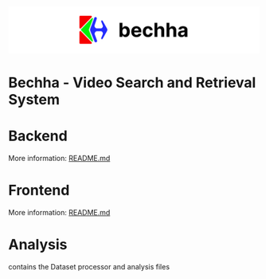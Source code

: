 ![cover imageI](TitleImage.png)
# Bechha - Video Search and Retrieval System

# Backend

More information: [README.md](bechha_backend/README.md)

# Frontend

More information: [README.md](bechha_frontend/README.md)

# Analysis

contains the Dataset processor and analysis files